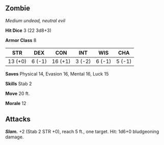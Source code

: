 ## Zombie

*Medium undead, neutral evil*

**Hit Dice** 3 (22 3d8+3)

**Armor Class** 8

| STR     | DEX     | CON     | INT     | WIS     | CHA     |
|---------|---------|---------|---------|---------|---------|
| 13 (+0) |  6 (-1) | 16 (+1) |  3 (-2) |  6 (-1) |  5 (-1) |

**Saves** Physical 14, Evasion 16, Mental 16, Luck 15

**Skills** Stab 2

**Move** 20 ft.

**Morale** 12

## Attacks

***Slam.*** +2 (Stab 2 STR +0), reach 5 ft., one target. Hit: 1d6+0 bludgeoning damage.

